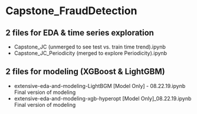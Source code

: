 # Capstone_FraudDetection

## 2 files for EDA & time series exploration 
- Capstone_JC (unmerged to see test vs. train time trend).ipynb
- Capstone_JC_Periodicity (merged to explore Periodicity).ipynb

## 2 files for modeling (XGBoost & LightGBM) 
- extensive-eda-and-modeling-LightBGM [Model Only] - 08.22.19.ipynb	Final version of modeling
- extensive-eda-and-modeling-xgb-hyperopt [Model Only]_08.22.19.ipynb	Final version of modeling
